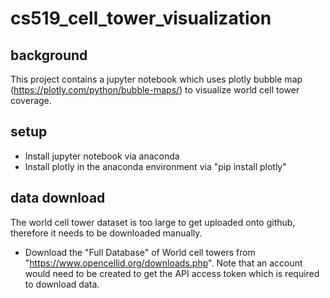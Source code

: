 # cs519_cell_tower_visualization
## background
This project contains a jupyter notebook which uses plotly bubble map (https://plotly.com/python/bubble-maps/) to visualize world cell tower coverage.
## setup
- Install jupyter notebook via anaconda
- Install plotly in the anaconda environment via "pip install plotly"

## data download
The world cell tower dataset is too large to get uploaded onto github, therefore it needs to be downloaded manually.
- Download the "Full Database" of World cell towers from "https://www.opencellid.org/downloads.php". Note that an account would need to be created to get the API access token which is required to download data.

